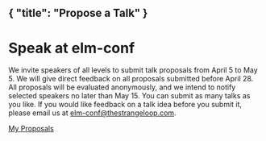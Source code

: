 { "title": "Propose a Talk" }
---

# Speak at elm-conf

We invite speakers of all levels to submit talk proposals from April 5 to May 5. We will give direct feedback on all proposals submitted before April 28. All proposals will be evaluated anonymously, and we intend to notify selected speakers no later than May 15. You can submit as many talks as you like. If you would like feedback on a talk idea before you submit it, please email us at [elm-conf@thestrangeloop.com](mailto:elm-conf@thestrangeloop.com).

<a class="button" href="/cfp/proposals">My Proposals</a>

